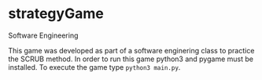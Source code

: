 # strategyGame
Software Engineering

This game was developed as part of a software enginering class to practice the SCRUB method. In order to run this game python3 and pygame must be installed. To execute the game type `python3 main.py`.
